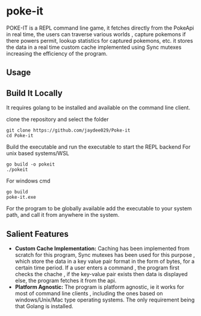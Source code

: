 # poke-it

POKE-IT is a REPL command line game, it fetches directly from the PokeApi in real time, the users can traverse various worlds , capture pokemons if there powers permit, lookup statistics for captured pokemons, etc. it stores the data in a real time custom cache implemented using Sync mutexes increasing the efficiency of the program. 

## Usage


## Build It Locally

It requires golang to be installed and available on the command line client.

clone the repository and select the folder
```
git clone https://github.com/jaydee029/Poke-it
cd Poke-it
```

Build the executable and run the executable to start the REPL backend
For unix based systems/WSL
```
go build -o pokeit
./pokeit
```

For windows cmd
```
go build
poke-it.exe
```

For the program to be globally available add the executable to your system path, and call it from anywhere in the system.

## Salient Features

- **Custom Cache Implementation:** Caching has been implemented from scratch for this program, Sync mutexes has been used for this purpose , which store the data in a key value pair format in the form of bytes, for a certain time period. If a user enters a command , the program first checks the chache , if the key-value pair exists then data is displayed else, the program fetches it from the api.
- **Platform Agnostic:** The program is platform agnostic, ie it works for most of command line clients , including the ones based on windows/Unix/Mac type operating systems.
The only requirement being that Golang is installed. 
